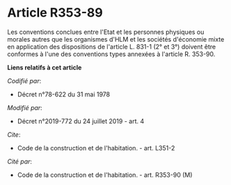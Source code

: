 # Article R353-89

Les conventions conclues entre l'Etat et les personnes physiques ou morales autres que les organismes d'HLM et les sociétés
d'économie mixte en application des dispositions de l'article    L. 831-1 (2° et 3°) doivent être conformes à l'une des
conventions types annexées à l'article R. 353-90.

**Liens relatifs à cet article**

_Codifié par_:

  - Décret n°78-622 du 31 mai 1978

_Modifié par_:

  - Décret n°2019-772 du 24 juillet 2019 - art. 4

_Cite_:

  - Code de la construction et de l'habitation. - art. L351-2

_Cité par_:

  - Code de la construction et de l'habitation. - art. R353-90 (M)

